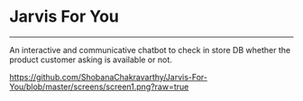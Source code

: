 # Jarvis For You
----------------------
An interactive and communicative chatbot to check in store DB whether the product customer asking is available or not.

https://github.com/ShobanaChakravarthy/Jarvis-For-You/blob/master/screens/screen1.png?raw=true
